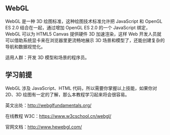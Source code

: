 ## WebGL

WebGL 是一种 3D 绘图标准，这种绘图技术标准允许把 JavaScript 和 OpenGL ES 2.0 结合在一起，通过增加 OpenGL ES 2.0 的一个 JavaScript 绑定，WebGL 可以为 HTML5 Canvas 提供硬件 3D 加速渲染，这样 Web 开发人员就可以借助系统显卡来在浏览器里更流畅地展示 3D 场景和模型了，还能创建复杂的导航和数据视觉化。

适用人群：开发 3D 模型和场景的程序员。

## 学习前提

WebGL 涉及 JavaScript、HTML 代码，所以需要你掌握以上技能，如果你对 2D、3D 绘图有一定的了解，那么本教程学习起来将会很容易。

英文出处：http://webglfundamentals.org/

在线教程 W3C：https://www.w3cschool.cn/webgl/

官网文档：http://www.hewebgl.com/

